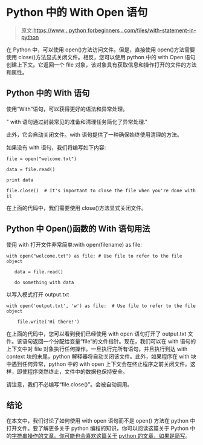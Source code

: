 # Python 中的 With Open 语句

> 原文:[https://www . python forbeginners . com/files/with-statement-in-python](https://www.pythonforbeginners.com/files/with-statement-in-python)

在 Python 中，可以使用 open()方法访问文件。但是，直接使用 open()方法需要使用 close()方法显式关闭文件。相反，您可以使用 python 中的 with Open 语句创建上下文。它返回一个 file 对象，该对象具有获取信息和操作打开的文件的方法和属性。

## Python 中的 With 语句

使用“With”语句，可以获得更好的语法和异常处理。

" with 语句通过封装常见的准备和清理任务简化了异常处理."

此外，它会自动关闭文件。with 语句提供了一种确保始终使用清理的方法。

如果没有 with 语句，我们将编写如下内容:

```
file = open("welcome.txt")

data = file.read()

print data

file.close()  # It's important to close the file when you're done with it 
```

在上面的代码中，我们需要使用 close()方法显式关闭文件。

## Python 中 Open()函数的 With 语句用法

使用 with 打开文件非常简单:with open(filename) as file:

```
with open("welcome.txt") as file: # Use file to refer to the file object

   data = file.read()

   do something with data 
```

以写入模式打开 output.txt

```
with open('output.txt', 'w') as file:  # Use file to refer to the file object

    file.write('Hi there!') 
```

在上面的代码中，您可以看到我们已经使用 with open 语句打开了 output.txt 文件。该语句返回一个分配给变量“file”的文件指针。现在，我们可以在 with 语句的上下文中对 file 对象执行任何操作。一旦执行完所有语句，并且执行到达 with context 块的末尾，python 解释器将自动关闭该文件。此外，如果程序在 with 块中遇到任何异常，python 中的 with open 上下文会在终止程序之前关闭文件。这样，即使程序突然终止，文件中的数据也保持安全。

请注意，我们不必编写“file.close()”。会被自动调用。

## 结论

在本文中，我们讨论了如何使用 with open 语句而不是 open()
方法在 python 中打开文件。要了解更多关于 python 编程的知识，你可以阅读这篇关于 Python 中的[字符串操作的文章。你可能也会喜欢这篇关于](https://www.pythonforbeginners.com/basics/string-manipulation-in-python) [python 的文章，如果是简写](https://avidpython.com/python-basics/python_if_else_shorthand/)。